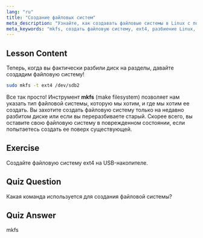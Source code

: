 ```yaml
---
lang: "ru"
title: "Создание файловых систем"
meta_description: "Узнайте, как создавать файловые системы в Linux с помощью mkfs. Это руководство для начинающих охватывает ext4 и разбиение диска. Начните свой путь в Linux!"
meta_keywords: "mkfs, создать файловую систему, ext4, разбиение Linux, учебник по Linux, Linux для начинающих, управление дисками, руководство по Linux"
---
```


## Lesson Content

Теперь, когда вы фактически разбили диск на разделы, давайте создадим файловую систему!

```bash
sudo mkfs -t ext4 /dev/sdb2
```

Все так просто! Инструмент **mkfs** (make filesystem) позволяет нам указать тип файловой системы, которую мы хотим, и где мы хотим ее создать. Вы захотите создать файловую систему только на недавно разбитом диске или если вы переразбиваете старый. Скорее всего, вы оставите свою файловую систему в поврежденном состоянии, если попытаетесь создать ее поверх существующей.

## Exercise

Создайте файловую систему ext4 на USB-накопителе.

## Quiz Question

Какая команда используется для создания файловой системы?

## Quiz Answer

mkfs
